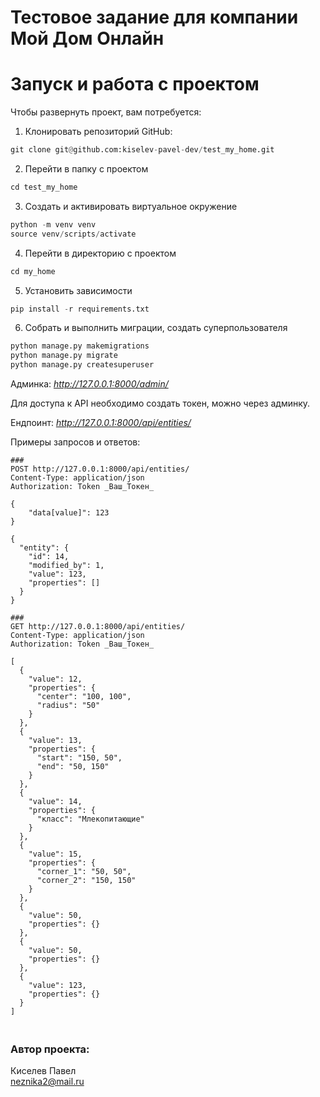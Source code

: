 # Тестовое задание для компании Мой Дом Онлайн

# Запуск и работа с проектом
Чтобы развернуть проект, вам потребуется:
1) Клонировать репозиторий GitHub:
```python
git clone git@github.com:kiselev-pavel-dev/test_my_home.git
```
2) Перейти в папку с проектом
```python
cd test_my_home
```

3) Создать и активировать виртуальное окружение
```python
python -m venv venv
source venv/scripts/activate
```

4) Перейти в директорию с проектом
```python
cd my_home
```

5) Установить зависимости
```python
pip install -r requirements.txt
```

6) Собрать и выполнить миграции, создать суперпользователя
```python
python manage.py makemigrations
python manage.py migrate
python manage.py createsuperuser
```

Админка: _http://127.0.0.1:8000/admin/_

Для доступа к API необходимо создать токен, можно через админку.

Ендпоинт: _http://127.0.0.1:8000/api/entities/_ 

Примеры запросов и ответов:
```
###
POST http://127.0.0.1:8000/api/entities/
Content-Type: application/json
Authorization: Token _Ваш_Токен_

{
    "data[value]": 123
}

{
  "entity": {
    "id": 14,
    "modified_by": 1,
    "value": 123,
    "properties": []
  }
}

###
GET http://127.0.0.1:8000/api/entities/
Content-Type: application/json
Authorization: Token _Ваш_Токен_

[
  {
    "value": 12,
    "properties": {
      "center": "100, 100",
      "radius": "50"
    }
  },
  {
    "value": 13,
    "properties": {
      "start": "150, 50",
      "end": "50, 150"
    }
  },
  {
    "value": 14,
    "properties": {
      "класс": "Млекопитающие"
    }
  },
  {
    "value": 15,
    "properties": {
      "corner_1": "50, 50",
      "corner_2": "150, 150"
    }
  },
  {
    "value": 50,
    "properties": {}
  },
  {
    "value": 50,
    "properties": {}
  },
  {
    "value": 123,
    "properties": {}
  }
]
```


### <br /> Автор проекта:
Киселев Павел<br />
neznika2@mail.ru<br />
